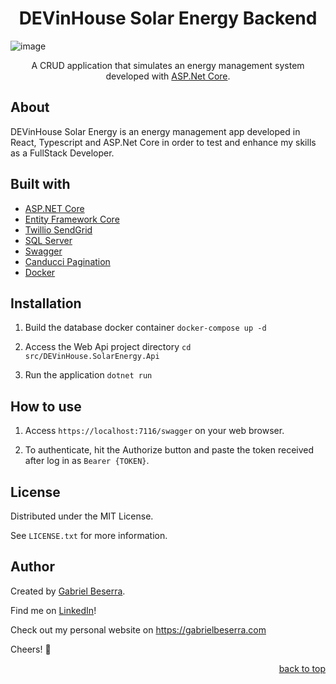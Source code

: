 <div align="center">
    <h1>DEVinHouse Solar Energy Backend</h1>
</div>

![image](https://user-images.githubusercontent.com/47508755/186333271-cf565c30-ecf8-4d23-be48-ea3669037b3f.png)

<div align="center">
    <p>A CRUD application that simulates an energy management system developed with <a href="https://docs.microsoft.com/pt-br/aspnet/core/?view=aspnetcore-6.0">ASP.Net Core</a>.</p>
</div>

## About

DEVinHouse Solar Energy is an energy management app developed in React, Typescript and ASP.Net Core in order to test and enhance my skills as a FullStack Developer.

## Built with

- [ASP.NET Core](https://docs.microsoft.com/pt-br/aspnet/core/?view=aspnetcore-6.0)
- [Entity Framework Core](https://docs.microsoft.com/pt-br/ef/core/)
- [Twillio SendGrid](https://sendgrid.com/)
- [SQL Server](https://www.microsoft.com/pt-br/sql-server/sql-server-downloads)
- [Swagger](https://swagger.io/)
- [Canducci Pagination](https://github.com/fulviocanducci/Canducci.Paginated)
- [Docker](https://www.docker.com/)

## Installation

1. Build the database docker container `docker-compose up -d`

2. Access the Web Api project directory `cd src/DEVinHouse.SolarEnergy.Api`

3. Run the application `dotnet run`

## How to use

1. Access `https://localhost:7116/swagger` on your web browser.

2. To authenticate, hit the Authorize button and paste the token received after log in as `Bearer {TOKEN}`.

## License

Distributed under the MIT License.<br>

See `LICENSE.txt` for more information.

## Author

Created by [Gabriel Beserra](https://github.com/gbeserra95).

Find me on [LinkedIn](https://www.linkedin.com/in/-gabrielbeserra/)!

Check out my personal website on https://gabrielbeserra.com

Cheers! 🍻

<div align="right">
    <a href="#">back to top</a>
</div>
